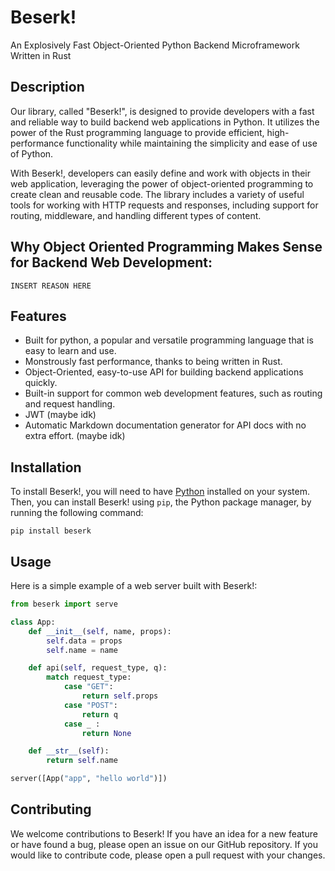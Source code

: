 # Beserk!

An Explosively Fast Object-Oriented Python Backend Microframework Written in Rust

## Description

Our library, called "Beserk!", is designed to provide developers with a fast and reliable way to build backend web applications in Python. It utilizes the power of the Rust programming language to provide efficient, high-performance functionality while maintaining the simplicity and ease of use of Python.

With Beserk!, developers can easily define and work with objects in their web application, leveraging the power of object-oriented programming to create clean and reusable code. The library includes a variety of useful tools for working with HTTP requests and responses, including support for routing, middleware, and handling different types of content.

## Why Object Oriented Programming Makes Sense for Backend Web Development:

```INSERT REASON HERE```

## Features

- Built for python, a popular and versatile programming language that is easy to learn and use.
- Monstrously fast performance, thanks to being written in Rust.
- Object-Oriented, easy-to-use API for building backend applications quickly.
- Built-in support for common web development features, such as routing and request handling.
- JWT (maybe idk)
- Automatic Markdown documentation generator for API docs with no extra effort. (maybe idk)

## Installation

To install Beserk!, you will need to have [Python](https://www.python.org/) installed on your system. Then, you can install Beserk! using `pip`, the Python package manager, by running the following command:

`pip install beserk`

## Usage

Here is a simple example of a web server built with Beserk!:

```python
from beserk import serve

class App:
    def __init__(self, name, props):
        self.data = props
        self.name = name

    def api(self, request_type, q):
        match request_type:
            case "GET":
                return self.props
            case "POST":
                return q
            case _ :
                return None

    def __str__(self):
        return self.name

server([App("app", "hello world")])
```

## Contributing

We welcome contributions to Beserk! If you have an idea for a new feature or have found a bug, please open an issue on our GitHub repository. If you would like to contribute code, please open a pull request with your changes.
